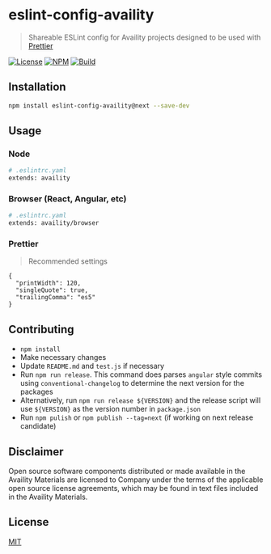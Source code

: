 # eslint-config-availity

> Shareable ESLint config for Availity projects designed to be used with [Prettier](https://github.com/prettier/prettier)

[![License](https://img.shields.io/badge/license-MIT-blue.svg?style=flat-square&label=license)](http://opensource.org/licenses/MIT)
[![NPM](http://img.shields.io/npm/v/eslint-config-availity.svg?style=flat-square&label=npm)](https://npmjs.org/package/eslint-config-availity)
[![Build](https://img.shields.io/travis/Availity/eslint-config-availity.svg?style=flat-square&label=build)](https://travis-ci.org/Availity/eslint-config-availity)

## Installation

```bash
npm install eslint-config-availity@next --save-dev
```

## Usage

### Node

```bash
# .eslintrc.yaml
extends: availity
```

### Browser (React, Angular, etc)

```bash
# .eslintrc.yaml
extends: availity/browser
```

### Prettier

> Recommended settings

```
{
  "printWidth": 120,
  "singleQuote": true,
  "trailingComma": "es5"
}
```

## Contributing

*   `npm install`
*   Make necessary changes
*   Update `README.md` and `test.js` if necessary
*   Run `npm run release`. This command does parses `angular` style commits using `conventional-changelog` to determine the next version for the packages
*   Alternatively, run `npm run release ${VERSION}` and the release script will use `${VERSION}` as the version number in `package.json`
*   Run `npm pulish` or `npm publish --tag=next` (if working on next release candidate)

## Disclaimer

Open source software components distributed or made available in the Availity Materials are licensed to Company under the terms of the applicable open source license agreements, which may be found in text files included in the Availity Materials.

## License

[MIT](./LICENSE)
